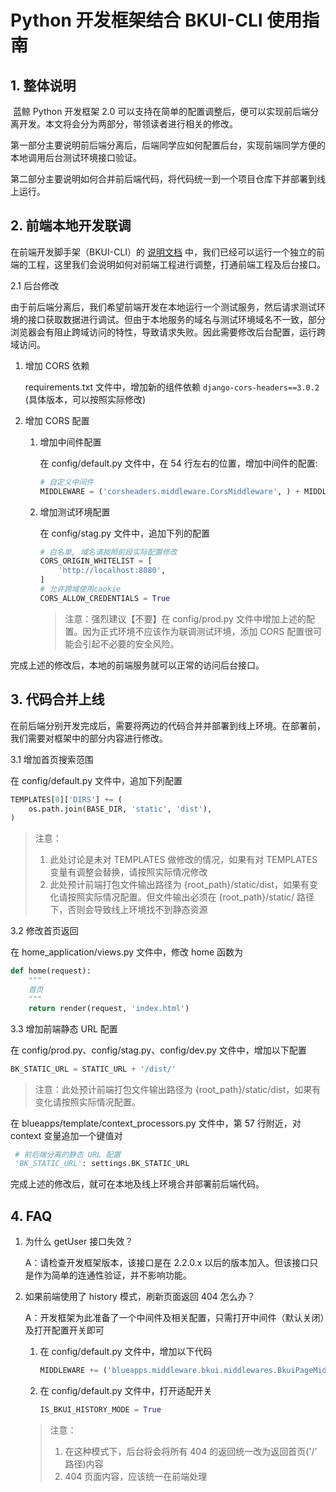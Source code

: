 # Python 开发框架结合 BKUI-CLI 使用指南

## 1. 整体说明

​	蓝鲸 Python 开发框架 2.0 可以支持在简单的配置调整后，便可以实现前后端分离开发。本文将会分为两部分，带领读者进行相关的修改。

​    第一部分主要说明前后端分离后，后端同学应如何配置后台，实现前端同学方便的本地调用后台测试环境接口验证。

​    第二部分主要说明如何合并前后端代码，将代码统一到一个项目仓库下并部署到线上运行。

## 2. 前端本地开发联调
   在前端开发脚手架（BKUI-CLI）的 [说明文档](./bkui.md) 中，我们已经可以运行一个独立的前端的工程，这里我们会说明如何对前端工程进行调整，打通前端工程及后台接口。

2.1 后台修改

   由于前后端分离后，我们希望前端开发在本地运行一个测试服务，然后请求测试环境的接口获取数据进行调试。但由于本地服务的域名与测试环境域名不一致，部分浏览器会有阻止跨域访问的特性，导致请求失败。因此需要修改后台配置，运行跨域访问。

   1. 增加 CORS 依赖

      requirements.txt 文件中，增加新的组件依赖 `django-cors-headers==3.0.2` (具体版本，可以按照实际修改)

   2. 增加 CORS 配置

      1. 增加中间件配置

         在 config/default.py 文件中，在 54 行左右的位置，增加中间件的配置:

         ```python
         # 自定义中间件
         MIDDLEWARE = ('corsheaders.middleware.CorsMiddleware', ) + MIDDLEWARE
         ```

      2. 增加测试环境配置

         在 config/stag.py 文件中，追加下列的配置

         ```python
         # 白名单, 域名请按照前段实际配置修改
         CORS_ORIGIN_WHITELIST = [
             'http://localhost:8080',
         ]
         # 允许跨域使用cookie
         CORS_ALLOW_CREDENTIALS = True
         ```

         > 注意：强烈建议【不要】在 config/prod.py 文件中增加上述的配置。因为正式环境不应该作为联调测试环境，添加 CORS 配置很可能会引起不必要的安全风险。

   完成上述的修改后，本地的前端服务就可以正常的访问后台接口。

## 3. 代码合并上线

   在前后端分别开发完成后，需要将两边的代码合并并部署到线上环境。在部署前，我们需要对框架中的部分内容进行修改。

3.1 增加首页搜索范围

   在 config/default.py 文件中，追加下列配置

   ```python
   TEMPLATES[0]['DIRS'] += (
       os.path.join(BASE_DIR, 'static', 'dist'),
   )
   ```

   > 注意：
   >
   > 1. 此处讨论是未对 TEMPLATES 做修改的情况，如果有对 TEMPLATES 变量有调整会替换，请按照实际情况修改
   > 2. 此处预计前端打包文件输出路径为 {root_path}/static/dist，如果有变化请按照实际情况配置。但文件输出必须在 {root_path}/static/ 路径下，否则会导致线上环境找不到静态资源

3.2 修改首页返回

   在 home_application/views.py 文件中，修改 home 函数为

   ```python
   def home(request):
       """
       首页
       """
       return render(request, 'index.html')
   ```

3.3 增加前端静态 URL 配置

   在 config/prod.py、config/stag.py、config/dev.py 文件中，增加以下配置

   ```python
   BK_STATIC_URL = STATIC_URL + '/dist/'
   ```

   > 注意：此处预计前端打包文件输出路径为 {root_path}/static/dist，如果有变化请按照实际情况配置。

   在 blueapps/template/context_processors.py 文件中，第 57 行附近，对 context 变量追加一个键值对

   ```python
    # 前后端分离的静态 URL 配置
    'BK_STATIC_URL': settings.BK_STATIC_URL
   ```

完成上述的修改后，就可在本地及线上环境合并部署前后端代码。

## 4. FAQ

1. 为什么 getUser 接口失效？

   A：请检查开发框架版本，该接口是在 2.2.0.x 以后的版本加入。但该接口只是作为简单的连通性验证，并不影响功能。

2. 如果前端使用了 history 模式，刷新页面返回 404 怎么办？

   A：开发框架为此准备了一个中间件及相关配置，只需打开中间件（默认关闭）及打开配置开关即可

   1. 在 config/default.py 文件中，增加以下代码

      ```python
      MIDDLEWARE += ('blueapps.middleware.bkui.middlewares.BkuiPageMiddleware', )
      ```

   2. 在 config/default.py 文件中，打开适配开关

      ```python
      IS_BKUI_HISTORY_MODE = True
      ```

   > 注意：
   >
   > 1. 在这种模式下，后台将会将所有 404 的返回统一改为返回首页('/' 路径)内容
   > 2. 404 页面内容，应该统一在前端处理
